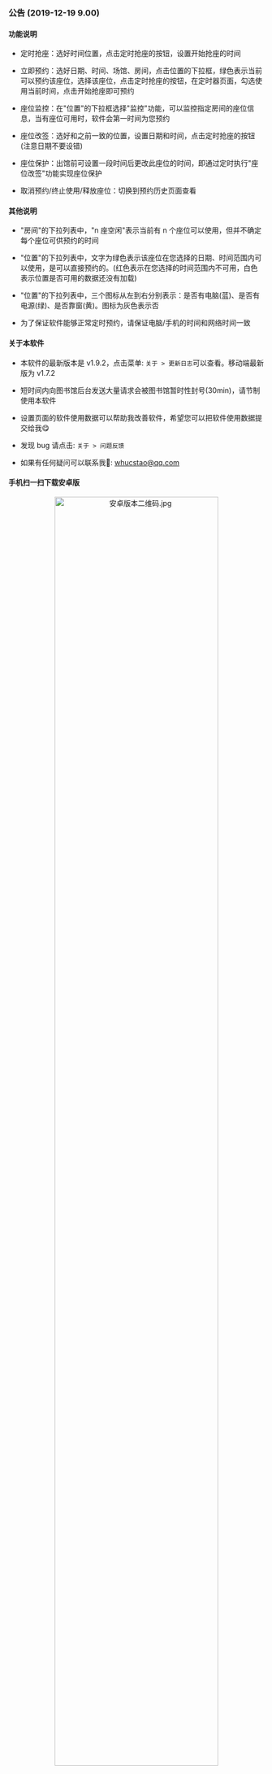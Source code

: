 ### 公告 (2019-12-19 9.00)

#### 功能说明

- 定时抢座：选好时间位置，点击定时抢座的按钮，设置开始抢座的时间

- 立即预约：选好日期、时间、场馆、房间，点击位置的下拉框，绿色表示当前可以预约该座位，选择该座位，点击定时抢座的按钮，在定时器页面，勾选使用当前时间，点击开始抢座即可预约

- 座位监控：在"位置"的下拉框选择"监控"功能，可以监控指定房间的座位信息，当有座位可用时，软件会第一时间为您预约

- 座位改签：选好和之前一致的位置，设置日期和时间，点击定时抢座的按钮(注意日期不要设错)

- 座位保护：出馆前可设置一段时间后更改此座位的时间，即通过定时执行"座位改签"功能实现座位保护

- 取消预约/终止使用/释放座位：切换到预约历史页面查看

#### 其他说明

- "房间"的下拉列表中，"n 座空闲"表示当前有 n 个座位可以使用，但并不确定每个座位可供预约的时间

- "位置"的下拉列表中，文字为绿色表示该座位在您选择的日期、时间范围内可以使用，是可以直接预约的。(红色表示在您选择的时间范围内不可用，白色表示位置是否可用的数据还没有加载)

- "位置"的下拉列表中，三个图标从左到右分别表示：是否有电脑(蓝)、是否有电源(绿)、是否靠窗(黄)。图标为灰色表示否

- 为了保证软件能够正常定时预约，请保证电脑/手机的时间和网络时间一致

#### 关于本软件

- 本软件的最新版本是 v1.9.2，点击菜单: `关于 > 更新日志`可以查看。移动端最新版为 v1.7.2

- 短时间内向图书馆后台发送大量请求会被图书馆暂时性封号(30min)，请节制使用本软件

- 设置页面的软件使用数据可以帮助我改善软件，希望您可以把软件使用数据提交给我😋

- 发现 bug 请点击: `关于 > 问题反馈`

- 如果有任何疑问可以联系我📧: whucstao@qq.com

#### 手机扫一扫下载安卓版

<p align="center"><img alt="安卓版本二维码.jpg" src="http://home.cs-tao.cc/github-content/contents/github/whu-library-seat/user-validation/last-android.png" width="80%" height="80%"></p>

#### 欢迎打赏，金额随意~

<p align="center"><img alt="支付宝二维码.jpg" src="https://home.cs-tao.cc/blog/img/alipayimg.jpg" width="80%" height="80%"><br/><span style="color:rgb(0, 204, 0)">支付宝扫一扫</span></p>

<p align="center"><img alt="微信二维码.jpg" src="https://home.cs-tao.cc/blog/img/wechatimg.jpg" width="80%" height="80%"><br/><span style="color:rgb(0, 204, 0)">微信扫一扫</span></p>

#### 祝您使用愉快，学习进步😉
